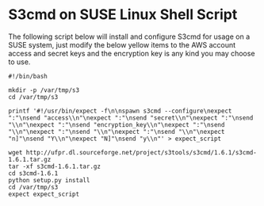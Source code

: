 # S3cmd on SUSE Linux Shell Script	

The following script below will install and configure S3cmd for usage on a SUSE system, just modify the below yellow items to the AWS account access and secret keys and the encryption key is any kind you may choose to use.

```
#!/bin/bash

mkdir -p /var/tmp/s3
cd /var/tmp/s3

printf '#!/usr/bin/expect -f\n\nspawn s3cmd --configure\nexpect ":"\nsend "access\\n"\nexpect ":"\nsend "secret\\n"\nexpect ":"\nsend "\\n"\nexpect ":"\nsend "encryption_key\\n"\nexpect ":"\nsend "\\n"\nexpect ":"\nsend "\\n"\nexpect ":"\nsend "\\n"\nexpect "n]"\nsend "Y\\n"\nexpect "N]"\nsend "y\\n"' > expect_script

wget http://ufpr.dl.sourceforge.net/project/s3tools/s3cmd/1.6.1/s3cmd-1.6.1.tar.gz
tar -xf s3cmd-1.6.1.tar.gz
cd s3cmd-1.6.1
python setup.py install
cd /var/tmp/s3
expect expect_script
```
